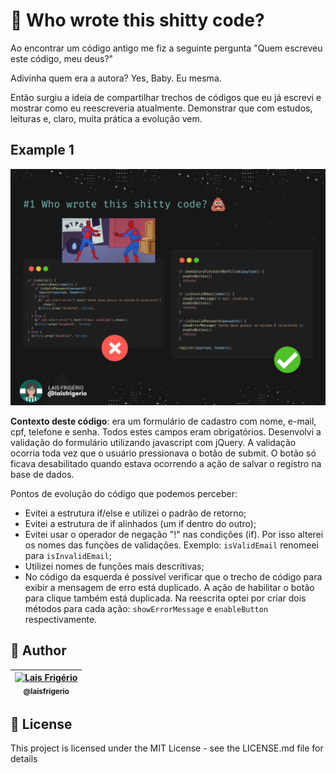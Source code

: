 # 💩 Who wrote this shitty code?

Ao encontrar um código antigo me fiz a seguinte pergunta "Quem escreveu este código, meu deus?"

Adivinha quem era a autora? Yes, Baby. Eu mesma.

Então surgiu a ideia de compartilhar trechos de códigos que eu já escrevi e mostrar como eu reescreveria atualmente. Demonstrar que com estudos, leituras e, claro, muita prática a evolução vem.

## Example 1

<p align="center">
  <a><img src="./example-1/who-wrote-this-shitty-code.png" alt="#1 Who wrote this shitty code?" title="#1 Who wrote this shitty code?"></a>
</p>

**Contexto deste código**: era um formulário de cadastro com nome, e-mail, cpf, telefone e senha. Todos estes campos eram obrigatórios. Desenvolvi a validação do formulário utilizando javascript com jQuery. A validação ocorria toda vez que o usuário pressionava o botão de submit. O botão só ficava desabilitado quando estava ocorrendo a ação de salvar o registro na base de dados.

Pontos de evolução do código que podemos perceber:

- Evitei a estrutura if/else e utilizei o padrão de retorno;
- Evitei a estrutura de if alinhados (um if dentro do outro);
- Evitei usar o operador de negação "!" nas condições (if). Por isso alterei os nomes das funções de validações. Exemplo: `isValidEmail` renomeei para `isInvalidEmail`;
- Utilizei nomes de funções mais descritivas;
- No código da esquerda é possível verificar que o trecho de código para exibir a mensagem de erro está duplicado. A ação de habilitar o botão para clique também está duplicada. Na reescrita optei por criar dois métodos para cada ação: `showErrorMessage` e `enableButton` respectivamente.

## :woman: Author

| [<img src="https://avatars.githubusercontent.com/u/20709086?v=4" width="100px;" alt="Lais Frigério"/><br /><sub><b>@laisfrigerio</b></sub>](https://github.com/laisfrigerio)<br /> |
| :---: |

## 📄 License

This project is licensed under the MIT License - see the LICENSE.md file for details